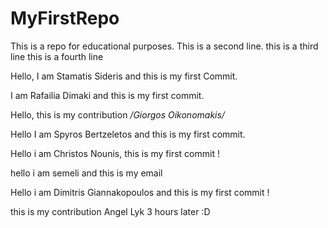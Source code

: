 # MyFirstRepo

This is a repo for educational purposes.
This is a second line.
this is a third line
this is a fourth line


Hello, I am Stamatis Sideris and this is my first Commit.



I am Rafailia Dimaki and this is my first commit.

Hello, this is my contribution */Giorgos Oikonomakis/*



Hello I am Spyros Bertzeletos and this is my first commit.

Hello i am Christos Nounis, this is my first commit !


hello i am semeli and this is my email

Hello i am Dimitris Giannakopoulos and this is my first commit !

this is my contribution Angel Lyk
3 hours later :D



